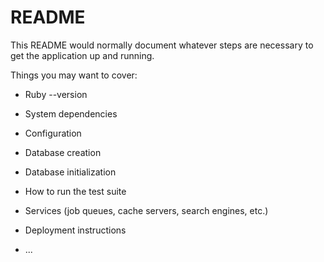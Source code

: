 # README

This README would normally document whatever steps are necessary to get the
application up and running.

Things you may want to cover:

* Ruby --version

* System dependencies

* Configuration

* Database creation

* Database initialization

* How to run the test suite

* Services (job queues, cache servers, search engines, etc.)

* Deployment instructions

* ...
